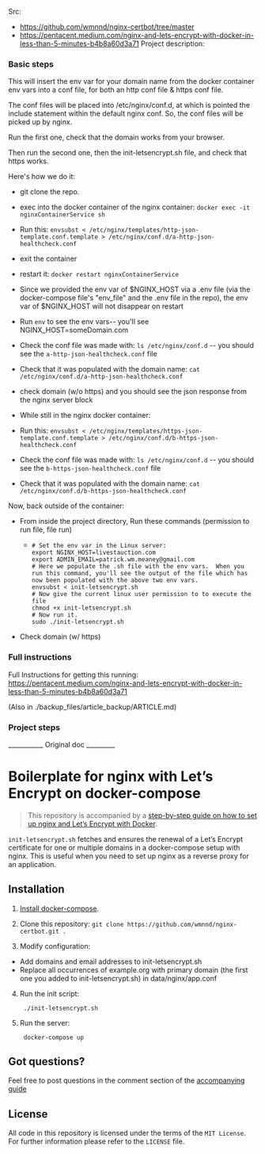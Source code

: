 

Src:
- https://github.com/wmnnd/nginx-certbot/tree/master
- https://pentacent.medium.com/nginx-and-lets-encrypt-with-docker-in-less-than-5-minutes-b4b8a60d3a71
Project description:

### Basic steps


This will insert the env var for your domain name from the docker container env vars into a conf file, for both an http conf file & https conf file.

The conf files will be placed into /etc/nginx/conf.d, at which is pointed the include statement within the default nginx conf.  So, the conf files will be picked up by nginx.

Run the first one, check that the domain works from your browser.

Then run the second one, then the init-letsencrypt.sh file, and check that https works.

Here's how we do it:

- git clone the repo.
- exec into the docker container of the nginx container: `docker exec -it nginxContainerService sh`
- Run this: `envsubst < /etc/nginx/templates/http-json-template.conf.template > /etc/nginx/conf.d/a-http-json-healthcheck.conf`
- exit the container
- restart it: `docker restart nginxContainerService`
- Since we provided the env var of $NGINX_HOST via a .env file (via the docker-compose file's "env_file" and the .env file in the repo), the env var of $NGINX_HOST will not disappear on restart
- Run `env` to see the env vars-- you'll see NGINX_HOST=someDomain.com
- Check the conf file was made with: `ls /etc/nginx/conf.d` -- you should see the `a-http-json-healthcheck.conf` file
- Check that it was populated with the domain name: `cat /etc/nginx/conf.d/a-http-json-healthcheck.conf`
- check domain (w/o https) and you should see the json response from the nginx server block

- While still in the nginx docker container:
- Run this: `envsubst < /etc/nginx/templates/https-json-template.conf.template > /etc/nginx/conf.d/b-https-json-healthcheck.conf`
- Check the conf file was made with: `ls /etc/nginx/conf.d` -- you should see the `b-https-json-healthcheck.conf` file
- Check that it was populated with the domain name: `cat /etc/nginx/conf.d/b-https-json-healthcheck.conf`

Now, back outside of the container:
- From inside the project directory, Run these commands (permission to run file, file run)
  - ```shell
    # Set the env var in the Linux server:
    export NGINX_HOST=livestauction.com
    export ADMIN_EMAIL=patrick.wm.meaney@gmail.com
    # Here we populate the .sh file with the env vars.  When you run this command, you'll see the output of the file which has now been populated with the above two env vars.
    envsubst < init-letsencrypt.sh
    # Now give the current linux user permission to to execute the file
    chmod +x init-letsencrypt.sh
    # Now run it.
    sudo ./init-letsencrypt.sh
    ```
- Check domain (w/ https)

### Full instructions
Full Instructions for getting this running:
https://pentacent.medium.com/nginx-and-lets-encrypt-with-docker-in-less-than-5-minutes-b4b8a60d3a71

(Also in ./backup_files/article_backup/ARTICLE.md)

### Project steps




___________ Original doc _________
# Boilerplate for nginx with Let’s Encrypt on docker-compose

> This repository is accompanied by a [step-by-step guide on how to
set up nginx and Let’s Encrypt with Docker](https://medium.com/@pentacent/nginx-and-lets-encrypt-with-docker-in-less-than-5-minutes-b4b8a60d3a71).

`init-letsencrypt.sh` fetches and ensures the renewal of a Let’s
Encrypt certificate for one or multiple domains in a docker-compose
setup with nginx.
This is useful when you need to set up nginx as a reverse proxy for an
application.

## Installation
1. [Install docker-compose](https://docs.docker.com/compose/install/#install-compose).

2. Clone this repository: `git clone https://github.com/wmnnd/nginx-certbot.git .`

3. Modify configuration:
- Add domains and email addresses to init-letsencrypt.sh
- Replace all occurrences of example.org with primary domain (the first one you added to init-letsencrypt.sh) in data/nginx/app.conf

4. Run the init script:

        ./init-letsencrypt.sh

5. Run the server:

        docker-compose up

## Got questions?
Feel free to post questions in the comment section of the [accompanying guide](https://medium.com/@pentacent/nginx-and-lets-encrypt-with-docker-in-less-than-5-minutes-b4b8a60d3a71)

## License
All code in this repository is licensed under the terms of the `MIT License`. For further information please refer to the `LICENSE` file.
